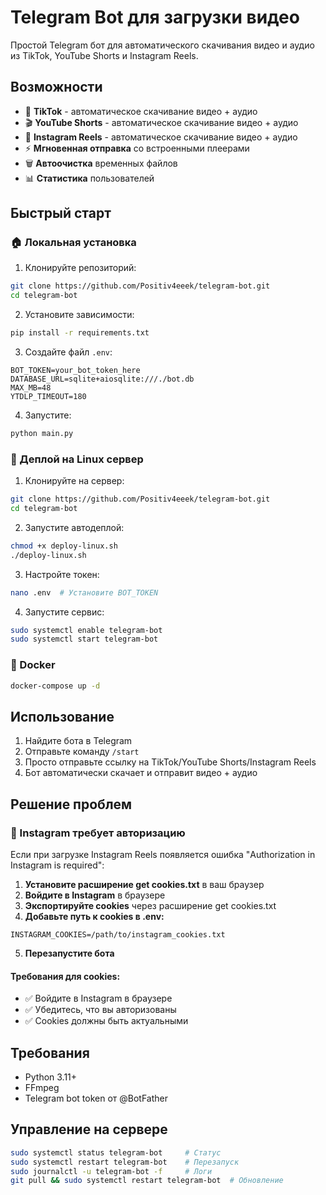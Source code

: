 # Telegram Bot для загрузки видео

Простой Telegram бот для автоматического скачивания видео и аудио из TikTok, YouTube Shorts и Instagram Reels.

## Возможности

- 📱 **TikTok** - автоматическое скачивание видео + аудио
- 🎬 **YouTube Shorts** - автоматическое скачивание видео + аудио  
- 📸 **Instagram Reels** - автоматическое скачивание видео + аудио
- ⚡ **Мгновенная отправка** со встроенными плеерами
- 🗑️ **Автоочистка** временных файлов
- 📊 **Статистика** пользователей

## Быстрый старт

### 🏠 Локальная установка

1. Клонируйте репозиторий:
```bash
git clone https://github.com/Positiv4eeek/telegram-bot.git
cd telegram-bot
```

2. Установите зависимости:
```bash
pip install -r requirements.txt
```

3. Создайте файл `.env`:
```env
BOT_TOKEN=your_bot_token_here
DATABASE_URL=sqlite+aiosqlite:///./bot.db
MAX_MB=48
YTDLP_TIMEOUT=180
```

4. Запустите:
```bash
python main.py
```

### 🐧 Деплой на Linux сервер

1. Клонируйте на сервер:
```bash
git clone https://github.com/Positiv4eeek/telegram-bot.git
cd telegram-bot
```

2. Запустите автодеплой:
```bash
chmod +x deploy-linux.sh
./deploy-linux.sh
```

3. Настройте токен:
```bash
nano .env  # Установите BOT_TOKEN
```

4. Запустите сервис:
```bash
sudo systemctl enable telegram-bot
sudo systemctl start telegram-bot
```

### 🐳 Docker

```bash
docker-compose up -d
```

## Использование

1. Найдите бота в Telegram
2. Отправьте команду `/start`
3. Просто отправьте ссылку на TikTok/YouTube Shorts/Instagram Reels
4. Бот автоматически скачает и отправит видео + аудио

## Решение проблем

### 🚫 Instagram требует авторизацию

Если при загрузке Instagram Reels появляется ошибка "Authorization in Instagram is required":

1. **Установите расширение get cookies.txt** в ваш браузер
2. **Войдите в Instagram** в браузере
3. **Экспортируйте cookies** через расширение get cookies.txt
4. **Добавьте путь к cookies в .env:**
```env
INSTAGRAM_COOKIES=/path/to/instagram_cookies.txt
```
5. **Перезапустите бота**

#### Требования для cookies:
- ✅ Войдите в Instagram в браузере
- ✅ Убедитесь, что вы авторизованы
- ✅ Cookies должны быть актуальными

## Требования

- Python 3.11+
- FFmpeg
- Telegram bot token от @BotFather

## Управление на сервере

```bash
sudo systemctl status telegram-bot     # Статус
sudo systemctl restart telegram-bot    # Перезапуск
sudo journalctl -u telegram-bot -f     # Логи
git pull && sudo systemctl restart telegram-bot  # Обновление
```